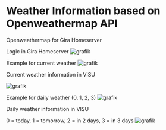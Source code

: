 # Weather Information based on Openweathermap API
 Openweathermap for Gira Homeserver

Logic in Gira Homeserver
![grafik](https://github.com/user-attachments/assets/22630b76-7bd7-428d-977c-014464f98792)


Example for current weather
![grafik](https://github.com/user-attachments/assets/c436e182-e57f-4e30-99af-55c4afce4826)

Current weather information in VISU

![grafik](https://github.com/user-attachments/assets/76e5da28-3cbd-47a2-a2ea-d2c937b05489)


Example for daily weather (0, 1, 2, 3)
![grafik](https://github.com/user-attachments/assets/da71461e-912c-4cd9-94ca-a7b6bdd5654e)

Daily weather information in VISU

0 = today, 1 = tomorrow, 2 = in 2 days, 3 = in 3 days
![grafik](https://github.com/user-attachments/assets/bc7bf27e-af0c-49d7-835c-297cf326fe65)
